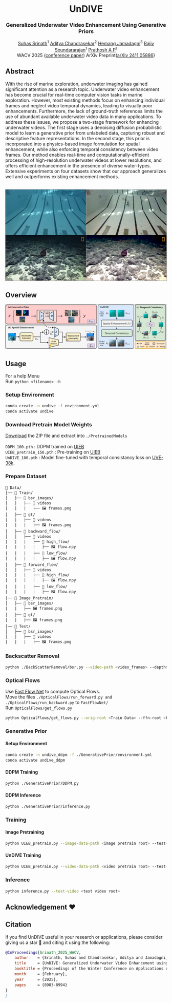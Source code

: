 <div align="center">
<h1>UnDIVE</h1>
<h3>Generalized Underwater Video Enhancement Using Generative Priors</h3> 
  
[Suhas Srinath]()<sup>1</sup> [Aditya Chandrasekar]()<sup>2</sup> [Hemang Jamadagni]()<sup>3</sup> [Rajiv Soundararajan]()<sup>1</sup> [Prathosh A P]()<sup>1</sup> <br>
WACV 2025 ([conference paper](https://openaccess.thecvf.com/content/WACV2025/papers/Srinath_UnDIVE_Generalized_Underwater_Video_Enhancement_using_Generative_Priors_WACV_2025_paper.pdf)) ArXiv Preprint([arXiv 2411.05886](https://arxiv.org/pdf/2411.05886))
</div>

## Abstract
With the rise of marine exploration, underwater imaging has gained significant attention as a research topic. Underwater video enhancement has become crucial for real-time computer vision tasks in marine exploration. However, most existing methods focus on enhancing individual frames and neglect video temporal dynamics, leading to visually poor enhancements. Furthermore, the lack of ground-truth references limits the use of abundant available underwater video data in many applications. To address these issues, we propose a two-stage framework for enhancing underwater videos. The first stage uses a denoising diffusion probabilistic model to learn a generative prior from unlabeled data, capturing robust and descriptive feature representations. In the second stage, this prior is incorporated into a physics-based image formulation for spatial enhancement, while also enforcing temporal consistency between video frames. Our method enables real-time and computationally-efficient processing of high-resolution underwater videos at lower resolutions, and offers efficient enhancement in the presence of diverse water-types. Extensive experiments on four datasets show that our approach generalizes well and outperforms existing enhancement methods. <br><br>

![](Assets/teaser.png)

## Overview
![](Assets/overview.png)

## Usage
For a help Menu <br>
Run ```python <filename> -h```
### Setup Environment
```bash
conda create -n undive -f environment.yml
conda activate undive
```
### Download Pretrain Model Weights
[Download](https://drive.google.com/file/d/1FP0wuYQX0t0of9gqDO_gyUiMK7UYXRG-/view?usp=sharing) the ZIP file and extract into `./PretrainedModels`<br><br>
      ```DDPM_100.pth``` : DDPM trained on [UIEB](https://li-chongyi.github.io/proj_benchmark.html) <br>
      ```UIEB_pretrain_150.pth``` : Pre-training on [UIEB](https://li-chongyi.github.io/proj_benchmark.html) <br>
      ```UnDIVE_100.pth``` : Model fine-tuned with temporal consistancy loss on [UVE-38k](https://github.com/TrentQiQ/UVE-38K).<br>
### Prepare Dataset
```
📂 Data/
│── 📂 Train/ 
│   ├── 📂 bsr_images/
│   │   ├── 📼 videos
|   |   |   ├── 🖼️ frames.png
│   ├── 📂 gt/
│   │   ├── 📼 videos
|   |   |   ├── 🖼️ frames.png
│   ├── 📂 backward_flow/
│   │   ├── 📼 videos
|   |   |   ├── 📂 high_flow/
|   |   |   |   ├── 🖼️ flow.npy
|   |   |   ├── 📂 low_flow/
|   |   |   |   ├── 🖼️ flow.npy
│   ├── 📂 forward_flow/
│   │   ├── 📼 videos
|   |   |   ├── 📂 high_flow/
|   |   |   |   ├── 🖼️ flow.npy
|   |   |   ├── 📂 low_flow/
|   |   |   |   ├── 🖼️ flow.npy
│── 📂 Image_Pretrain/
│   ├── 📂 bsr_images/
|   |   ├── 🖼️ frames.png
│   ├── 📂 gt/
|   |   ├── 🖼️ frames.png
│── 📂 Test/
│   ├── 📂 bsr_images/
│   │   ├── 📼 videos
|   |   |   ├── 🖼️ frames.png
```
### Backscatter Removal
```bash
python ./BackScatterRemoval/bsr.py --video-path <video_frames> --depthmap-path <depthmaps> --output-path <bsr_images>
```
### Optical Flows
Use [Fast Flow Net](https://github.com/ltkong218/FastFlowNet) to compute Optical Flows.<br>
Move the files ```./OpticalFlows/run_forward.py and ./OpticalFlows/run_backward.py``` to ```FastFlowNet/```<br>
Run ```OpticalFlows/get_flows.py```
```bash
python OpticalFlows/get_flows.py --orig-root <Train Data> --ffn-root <FastFlowNet> --flow-root <Output Flows>
```
### Generative Prior
#### Setup Environment
```bash
conda create -n undive_ddpm -f ./GenerativePrior/environment.yml
conda activate undive_ddpm
```
#### DDPM Training
```bash
python ./GenerativePrior/DDPM.py
```
#### DDPM Inference
```bash
python ./GenerativePrior/inference.py 
```
### Training
#### Image Pretraining
```bash
python UIEB_pretrain.py --image-data-path <image pretrain root> --test-video <test video root>
```
#### UnDIVE Training
```bash
python UIEB_pretrain.py --video-data-path <video pretrain root> --test-video <test video root>
```
### Inference
```bash
python inference.py --test-video <test video root>
```

## Acknowledgement :heart:


## Citation
If you find UnDIVE useful in your research or applications, please consider giving us a star 🌟 and citing it using the following:

```bibtex
@InProceedings{Srinath_2025_WACV,
    author    = {Srinath, Suhas and Chandrasekar, Aditya and Jamadagni, Hemang and Soundararajan, Rajiv and A P, Prathosh},
    title     = {UnDIVE: Generalized Underwater Video Enhancement using Generative Priors},
    booktitle = {Proceedings of the Winter Conference on Applications of Computer Vision (WACV)},
    month     = {February},
    year      = {2025},
    pages     = {8983-8994}
}
}
